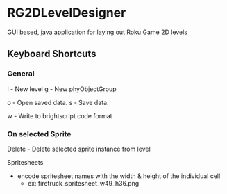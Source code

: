 # RG2DLevelDesigner
GUI based, java application for laying out Roku Game 2D levels

## Keyboard Shortcuts

### General
l - New level
g - New phyObjectGroup

o - Open saved data.
s - Save data.

w - Write to brightscript code format

### On selected Sprite
Delete - Delete selected sprite instance from level

Spritesheets
- encode spritesheet names with the width & height of the individual cell
	- ex: firetruck_spritesheet_w49_h36.png